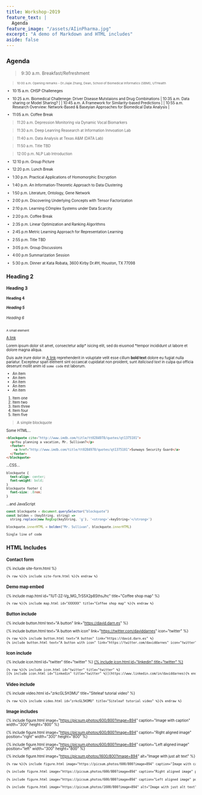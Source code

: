 ```yaml
---
title: Workshop-2019
feature_text: |
  Agenda
feature_image: "/assets/AIinPharma.jpg"
excerpt: "A demo of Markdown and HTML includes"
aside: false
---
```


### Agenda

> <small> 9:30 a.m. Breakfast/Refreshment <small>

> <small>10:00 a.m. Opening remarks - Dr.Jiajie Zhang, Dean, School of Biomedical Informatics (SBMI), UTHealth</small>
* 10:15 a.m. CHSP Challeneges 
* 10:25 a.m. Biomedical Challenege: Driver Disease Mutstaions and Drug Combinations
| 10:35 a.m. Data sharing or Model Sharing? |
| 10:45 a.m. A Framework for Similarity-based Predictions |
| 10:55 a.m. Research Overview: Network-Based & Baseyian Approaches for Biomedical Data Analysis |

* 11:05 a.m. Coffee Break

> 11:20 a.m. Depression Monitoring via Dynamic Vocal Biomarkers

> 11:30 a.m. Deep Leanring Reasearch at Information Innvoation Lab

> 11:40 a.m. Data Analysis at Texas A&M (DATA Lab) 

> 11:50 a.m. Title TBD

> 12:00 p.m. NLP Lab Introduction 

* 12:10 p.m. Group Picture

* 12:20 p.m. Lunch Break

*  1:30 p.m. Practical Applications of Homomorphic Encryption
*  1:40 p.m. An Information-Theoretic Approach to Data Clustering
*  1:50 p.m. Literature, Ontology, Gene Network 
*  2:00 p.m. Discovering Underlying Concepts with Tensor Factorization
*  2:10 p.m. Learning COmplex Systems under Data Scarcity 

*  2:20 p.m. Coffee Break

*  2:35 p.m. Linear Optimization and Ranking Algorithms
*  2:45 p.m  Metric Learning Approach for Representation Learning
*  2:55 p.m. Title TBD

*  3:05 p.m. Group Discussions

*  4:00 p.m  Summarization Session

*  5:30 p.m. Dinner at Kata Robata, 3600 Kirby Dr.#H, Houston, TX 77098 

## Heading 2

### Heading 3

#### Heading 4

##### Heading 5

###### Heading 6

<small>A small element</small>

[A link](https://david.darn.es "A link")

Lorem ipsum dolor sit amet, consectetur adip* isicing elit, sed do eiusmod *tempor incididunt ut labore et dolore magna aliqua.

Duis aute irure dolor in [A link](https://david.darn.es "A link") reprehenderit in voluptate velit esse cillum **bold text** dolore eu fugiat nulla pariatur. Excepteur span element sint occaecat cupidatat non proident, sunt _italicised text_ in culpa qui officia deserunt mollit anim id `some code` est laborum.

* An item
* An item
* An item
* An item
* An item

1. Item one
2. Item two
3. Item three
4. Item four
5. Item five

> A simple blockquote

Some HTML...

``` html
<blockquote cite="http://www.imdb.com/title/tt0284978/quotes/qt1375101">
  <p>You planning a vacation, Mr. Sullivan?</p>
  <footer>
    <a href="http://www.imdb.com/title/tt0284978/quotes/qt1375101">Sunways Security Guard</a>
  </footer>
</blockquote>
```

...CSS...

``` css
blockquote {
  text-align: center;
  font-weight: bold;
}
blockquote footer {
  font-size: .8rem;
}
```

...and JavaScript

``` js
const blockquote = document.querySelector("blockquote")
const bolden = (keyString, string) =>
  string.replace(new RegExp(keyString, 'g'), '<strong>'+keyString+'</strong>')

blockquote.innerHTML = bolden("Mr. Sullivan", blockquote.innerHTML)
```

`Single line of code`

## HTML Includes

### Contact form

{% include site-form.html %}

``` html
{% raw %}{% include site-form.html %}{% endraw %}
```

### Demo map embed

{% include map.html id="1UT-2Z-Vg_MG_TrS5X2p8SthsJhc" title="Coffee shop map" %}

``` html
{% raw %}{% include map.html id="XXXXXX" title="Coffee shop map" %}{% endraw %}
```

### Button include

{% include button.html text="A button" link="https://david.darn.es" %}

{% include button.html text="A button with icon" link="https://twitter.com/daviddarnes" icon="twitter" %}

``` html
{% raw %}{% include button.html text="A button" link="https://david.darn.es" %}
{% include button.html text="A button with icon" link="https://twitter.com/daviddarnes" icon="twitter" %}{% endraw %}
```

### Icon include

{% include icon.html id="twitter" title="twitter" %} [{% include icon.html id="linkedin" title="twitter" %}](https://www.linkedin.com/in/daviddarnes)

``` html
{% raw %}{% include icon.html id="twitter" title="twitter" %}
[{% include icon.html id="linkedin" title="twitter" %}](https://www.linkedin.com/in/daviddarnes){% endraw %}
```

### Video include

{% include video.html id="zrkcGL5H3MU" title="Siteleaf tutorial video" %}

``` html
{% raw %}{% include video.html id="zrkcGL5H3MU" title="Siteleaf tutorial video" %}{% endraw %}
```


### Image includes

{% include figure.html image="https://picsum.photos/600/800?image=894" caption="Image with caption" width="300" height="800" %}

{% include figure.html image="https://picsum.photos/600/800?image=894" caption="Right aligned image" position="right" width="300" height="800" %}

{% include figure.html image="https://picsum.photos/600/800?image=894" caption="Left aligned image" position="left" width="300" height="800" %}

{% include figure.html image="https://picsum.photos/1600/800?image=894" alt="Image with just alt text" %}

``` html
{% raw %}{% include figure.html image="https://picsum.photos/600/800?image=894" caption="Image with caption" width="300" height="800" %}

{% include figure.html image="https://picsum.photos/600/800?image=894" caption="Right aligned image" position="right" width="300" height="800" %}

{% include figure.html image="https://picsum.photos/600/800?image=894" caption="Left aligned image" position="left" width="300" height="800" %}

{% include figure.html image="https://picsum.photos/1600/800?image=894" alt="Image with just alt text" %}{% endraw %}
```
